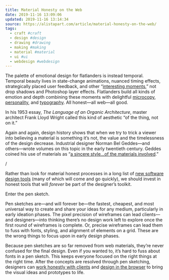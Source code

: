 ```yaml
---
title: Material Honesty on the Web
date: 2019-11-16 13:09:06
updated: 2019-11-16 13:14:34
source: https://alistapart.com/article/material-honesty-on-the-web/
tags:
  - craft #craft
  - design #design
  - drawing #drawing
  - making #making
  - material #material
  - ui #ui
  - webdesign #webdesign
---
```

The palette of emotional design for flatlanders is instead temporal. Temporal beauty lives in state-change animations, nuanced timing effects, strategically placed user feedback, and other “[interesting moments][1],” not drop shadows and Photoshop layer effects. Flatlanders build all kinds of emotion and depth combining these moments with delightful [microcopy][2], [personality][3], and [typography][4]. All honest—all web—all good.

In his 1953 essay, *The Language of an Organic Architecture*, master architect Frank Lloyd Wright called this kind of aesthetic “of the thing, not on it.”

Again and again, design history shows that when we try to trick a viewer into believing a material is something it’s not, the value and the timelessness of the design decrease. Industrial designer Norman Bel Geddes—and others—wrote volumes on this topic in the early twentieth century. Geddes coined his use of materials as “[a sincere style…of the materials involved][5].”

/

Rather than look for material honest processes in a long list of [new software design tools][6] (many of which will come and go quickly), we should invest in honest tools that will *forever* be part of the designer’s toolkit.

Enter the pen sketch.

Pen sketches are—and will forever be—the fastest, cheapest, and most universal way to create and share your ideas for any medium, particularly in early ideation phases. The pixel precision of wireframes can lead clients—and designers—into thinking there’s no design work left to explore once the first round of wireframes is complete. Or, precise wireframes can lead them to fuss with fonts, styling, and alignment of elements on a grid. These are the wrong things to focus upon in early design phases.

Because pen sketches are so far removed from web materials, they’re never confused for the final design. Even if you wanted to, it’s hard to fuss about fonts in a pen sketch. This keeps everyone focused on the right things at the right time. After the concepts are resolved through pen sketching, designers can [work honestly with clients][7] and [design in the browser][8] to bring the visual ideas and prototypes to life.

[1]: http://www.slideshare.net/billwscott/designing-interesting-moments
[2]: http://bokardo.com/archives/writing-microcopy/
[3]: http://www.alistapart.com/articles/personality-in-design/
[4]: http://www.alistapart.com/articles/more-meaningful-typography/
[5]: http://www.amazon.com/Twentieth-Century-Limited-Photographs-Civilization/dp/1566398932/ref=sr_1_1?ie=UTF8&qid=1362407049&sr=8-1&keywords=twentieth+century+limited
[6]: https://www.google.com/search?q=rapid+prototyping+web+app
[7]: http://www.alistapart.com/articles/responsive-comping-obtaining-signoff-with-mockups/
[8]: http://blog.teamtreehouse.com/responsive-web-design-in-the-browser-part-1-kill-photoshop